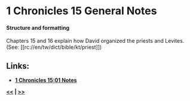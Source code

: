 # 1 Chronicles 15 General Notes #

#### Structure and formatting ####

Chapters 15 and 16 explain how David organized the priests and Levites. (See: [[rc://en/tw/dict/bible/kt/priest]])

## Links: ##

* __[1 Chronicles 15:01 Notes](./01.md)__

__[<<](../14/intro.md) | [>>](../16/intro.md)__
